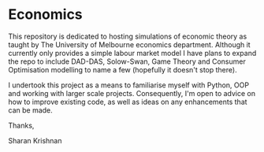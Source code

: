 # Economics

This repository is dedicated to hosting simulations of economic theory as taught by The University of Melbourne economics department. Although it currently only provides a simple labour market model I have plans to expand the repo to include DAD-DAS, Solow-Swan, Game Theory and Consumer Optimisation modelling to name a few (hopefully it doesn't stop there).

I undertook this project as a means to familiarise myself with Python, OOP and working with larger scale projects. Consequently, I'm open to advice on how to improve existing code, as well as ideas on any enhancements that can be made.

Thanks,

Sharan Krishnan
